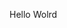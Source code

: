 Hello Wolrd













































































































































































































































































































































































































































































































































































































































































































































































































































































































































































































































































































































































































































































































































































































































































































































































































































































































































































































